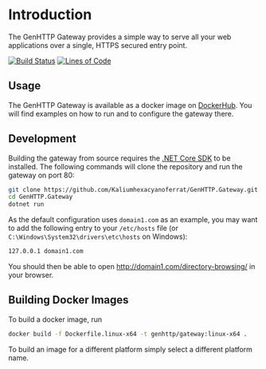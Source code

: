 # Introduction

The GenHTTP Gateway provides a simple way to serve all your web applications over a single, HTTPS secured entry point.

[![Build Status](https://travis-ci.com/Kaliumhexacyanoferrat/GenHTTP.Gateway.svg?branch=master)](https://travis-ci.com/Kaliumhexacyanoferrat/GenHTTP.Gateway) [![Lines of Code](https://sonarcloud.io/api/project_badges/measure?project=GenHTTP.Gateway&metric=ncloc)](https://sonarcloud.io/dashboard?id=GenHTTP.Gateway)

## Usage

The GenHTTP Gateway is available as a docker image on [DockerHub](https://hub.docker.com/r/genhttp/gateway). You will find examples on how to run and to configure the gateway there.

## Development

Building the gateway from source requires the [.NET Core SDK](https://dotnet.microsoft.com/download) to be installed.
The following commands will clone the repository and run the gateway on port 80:

~~~bash
git clone https://github.com/Kaliumhexacyanoferrat/GenHTTP.Gateway.git
cd GenHTTP.Gateway
dotnet run
~~~

As the default configuration uses `domain1.com` as an example, you may want to add the following entry to your `/etc/hosts` file (or `C:\Windows\System32\drivers\etc\hosts` on Windows):

~~~bash
127.0.0.1 domain1.com
~~~

You should then be able to open http://domain1.com/directory-browsing/ in your browser.

## Building Docker Images

To build a docker image, run

~~~bash
docker build -f Dockerfile.linux-x64 -t genhttp/gateway:linux-x64 .
~~~

To build an image for a different platform simply select a different platform name.
